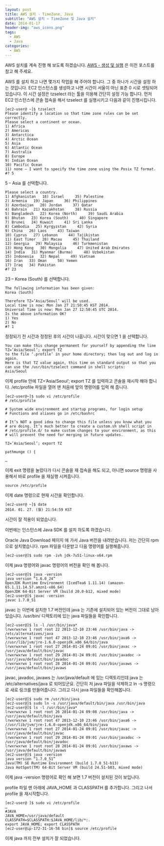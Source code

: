 ```yaml
---
layout: post
title: AWS 설치 - TimeZone, Java
subtitle: "AWS 설치 – TimeZone 및 Java 설치"
date: 2014-01-17
header-img: "aws_icons.png"
tags:
  - AWS
  - Java
categories:
  - AWS
---
```


AWS 설치를 계속 진행 해 보도록 하겠습니다. [AWS - 생성 및 실행](/2014/01/aws-ec2-install) 은 이전 포스트를 참고 해 주세요.

AWS 를 설치 하고 나면 몇가지 작업을 해 주어야 합니다. 그 중 하나가 시간을 설정 하는 것입니다. EC2 인스턴스를 생성하고 나면 시간이 서울이 아닌 표준 0 시로 셋팅되어 있습니다.
이 시간 설정은 tzselect 라는 툴을 이용해 간단히 설정 가능 합니다. 먼저 EC2 인스턴스에 콘솔 접속을 해서 tzselect 를 실행시키고 다음과 같이 진행시킵니다.
```
[ec2-user@ ~]$ tzselect
Please identify a location so that time zone rules can be set correctly.
Please select a continent or ocean.
1) Africa
2) Americas
3) Antarctica
4) Arctic Ocean
5) Asia
6) Atlantic Ocean
7) Australia
8) Europe
9) Indian Ocean
10) Pacific Ocean
11) none – I want to specify the time zone using the Posix TZ format.
#? 5
```
5 – Asia 를 선택합니다.
```
Please select a country.
1) Afghanistan   18) Israel     35) Palestine
2) Armenia   19) Japan     36) Philippines
3) Azerbaijan   20) Jordan     37) Qatar
4) Bahrain   21) Kazakhstan     38) Russia
5) Bangladesh   22) Korea (North)     39) Saudi Arabia
6) Bhutan   23) Korea (South)     40) Singapore
7) Brunei   24) Kuwait     41) Sri Lanka
8) Cambodia   25) Kyrgyzstan     42) Syria
9) China   26) Laos     43) Taiwan
10) Cyprus   27) Lebanon     44) Tajikistan
11) East Timor   28) Macau     45) Thailand
12) Georgia   29) Malaysia     46) Turkmenistan
13) Hong Kong   30) Mongolia     47) United Arab Emirates
14) India   31) Myanmar (Burma)     48) Uzbekistan
15) Indonesia   32) Nepal     49) Vietnam
16) Iran   33) Oman     50) Yemen
17) Iraq   34) Pakistan
#? 23
```
23 – Korea (South) 를 선택합니다.
```
The following information has been given:
Korea (South)

Therefore TZ=’Asia/Seoul’ will be used.
Local time is now: Mon Jan 27 21:50:45 KST 2014.
Universal Time is now: Mon Jan 27 12:50:45 UTC 2014.
Is the above information OK?
1) Yes
2) No
#? 1
```
정정되기 전 시간과 정정된 후의 시간이 나옵니다. 시간이 맞으면 1 을 선택합니다.
```
You can make this change permanent for yourself by appending the line
TZ=’Asia/Seoul’; export TZ
to the file ‘.profile’ in your home directory; then log out and log in again.
Here is that TZ value again, this time on standard output so that you
can use the /usr/bin/tzselect command in shell scripts:
Asia/Seoul
```
이제 profile 안에 TZ=’Asia/Seoul’; export TZ 를 입력하고 콘솔을 재시작 해야 합니다. /etc/profile 파일을 열어 맨 처음에 앞의 명령어를 입력 해 줍니다.
```
[ec2-user@~]$ sudo vi /etc/profile
# /etc/profile

# System wide environment and startup programs, for login setup
# Functions and aliases go in /etc/bashrc

# It’s NOT a good idea to change this file unless you know what you
# are doing. It’s much better to create a custom.sh shell script in
# /etc/profile.d/ to make custom changes to your environment, as this
# will prevent the need for merging in future updates.

TZ=’Asia/Seoul’; export TZ

pathmunge () {

…
```
이제 exit 명령을 눌렀다가 다시 콘솔을 재 접속을 해도 되고, 아니면 source 명령을 사용해서 바로 profile 을 재실행 시켜줍니다.
```
source /etc/profile
```
이제 date 명령으로 현재 시간을 확인합니다.
```
[ec2-user@ ~]$ date
2014. 01. 27. (월) 21:54:59 KST
```
시간이 잘 적용이 되었습니다.


이번에는 인스턴스에 Java SDK 를 설치 하도록 하겠습니다.

Oracle Java Download 페이지 에 가서 Java 버전을 내려받습니다. 저는 간단히 rpm 으로 설치했습니다. rpm 파일을 다운받고 다음 명령어를 실행해줍니다.
```
[ec2-user@]$ sudo rpm -ivh jdk-7u51-linux-x64.rpm
```
이제 java 명령어와 javac 명령어의 버전을 확인 해 봅니다.
```
[ec2-user@]$ java -version
java version “1.6.0_24”
OpenJDK Runtime Environment (IcedTea6 1.11.14) (amazon-65.1.11.14.57.amzn1-x86_64)
OpenJDK 64-Bit Server VM (build 20.0-b12, mixed mode)
[ec2-user@]$ javac -version
javac 1.7.0_51
```
javac 는 이번에 설치한 1.7 버전인데 java 는 기존에 설치되어 있는 버전이 그대로 남아 있습니다. /usr/bin/ 디렉토리에 있는 java 파일들을 확인합니다.
```
[ec2-user@]$ ls -l /usr/bin/java*
lrwxrwxrwx 1 root root 22 2013-12-10 23:46 /usr/bin/java -> /etc/alternatives/java
lrwxrwxrwx 1 root root 47 2013-12-10 23:46 /usr/bin/java6 -> //usr/lib/jvm/jre-1.6.0-openjdk.x86_64/bin/java
lrwxrwxrwx 1 root root 27 2014-01-24 09:01 /usr/bin/javac -> /usr/java/default/bin/javac
lrwxrwxrwx 1 root root 29 2014-01-24 09:01 /usr/bin/javadoc -> /usr/java/default/bin/javadoc
lrwxrwxrwx 1 root root 28 2014-01-24 09:01 /usr/bin/javaws -> /usr/java/default/bin/javaws
```
javac, javadoc, javaws 는 /usr/java/default 에 있는 디렉토리인데 java 는 /etc/alternatives/java 로 되어있군요. 간단히 저 java 파일을 삭제하고 ln -s 명령으로 새로 링크를 만들어줍니다. 그리고 다시 java 파일들을 확인해봅니다.
```
[ec2-user@]$ sudo rm /usr/bin/java
[ec2-user@]$ sudo ln -s /usr/java/default/bin/java /usr/bin/java
[ec2-user@]$ ls -l /usr/bin/java*
lrwxrwxrwx 1 root root 26 2014-01-24 09:08 /usr/bin/java -> /usr/java/default/bin/java
lrwxrwxrwx 1 root root 47 2013-12-10 23:46 /usr/bin/java6 -> //usr/lib/jvm/jre-1.6.0-openjdk.x86_64/bin/java
lrwxrwxrwx 1 root root 27 2014-01-24 09:01 /usr/bin/javac -> /usr/java/default/bin/javac
lrwxrwxrwx 1 root root 29 2014-01-24 09:01 /usr/bin/javadoc -> /usr/java/default/bin/javadoc
lrwxrwxrwx 1 root root 28 2014-01-24 09:01 /usr/bin/javaws -> /usr/java/default/bin/javaws
[ec2-user@]$ java -version
java version “1.7.0_51”
Java(TM) SE Runtime Environment (build 1.7.0_51-b13)
Java HotSpot(TM) 64-Bit Server VM (build 24.51-b03, mixed mode)
```
이제 java -version 명령어로 확인 해 보면 1.7 버전이 설치된 것이 보입니다.

profile 파일 맨 아래에 JAVA_HOME 과 CLASSPATH 를 추가합니다. 그리고 나서 profile 을 재시작합니다.
```
[ec2-user@ ]$ sudo vi /etc/profile
…
#JAVA
JAVA_HOME=/usr/java/default
CLASSPATH=$CLASSPATH:$JAVA_HOME/lib/*:.
export JAVA_HOME; export CLASSPATH
[ec2-user@ip-172-31-16-58 bin]$ source /etc/profile
```
이제 java 까지 전부 설치가 잘 되었습니다.